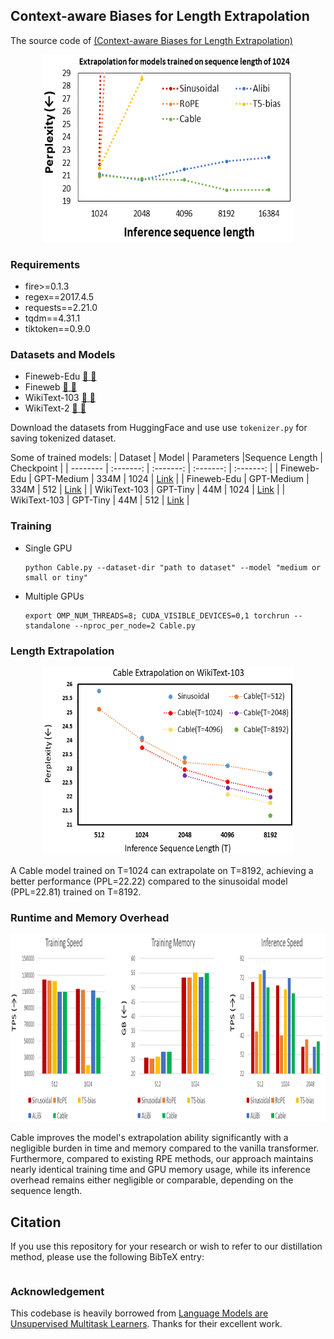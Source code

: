 ## Context-aware Biases for Length Extrapolation 

The source code of [(Context-aware Biases for Length Extrapolation)]()

<p align="center">
 <img src="https://raw.githubusercontent.com/axiomlab/Cable/refs/heads/main/Figures/pull_figure.png"  width="400" height="300"/>
</p>

### Requirements

- fire>=0.1.3
- regex==2017.4.5
- requests==2.21.0
- tqdm==4.31.1
- tiktoken==0.9.0 

### Datasets and Models
- Fineweb-Edu [ :link: ](https://arxiv.org/abs/2406.17557) [:hugs:](https://huggingface.co/datasets/HuggingFaceFW/fineweb-edu)
- Fineweb [ :link: ](https://arxiv.org/abs/2406.17557) [:hugs:](https://huggingface.co/datasets/HuggingFaceFW/fineweb)
- WikiText-103 [ :link: ](https://arxiv.org/abs/1609.07843) [:hugs:](https://huggingface.co/datasets/iohadrubin/wikitext-103-raw-v1)
- WikiText-2 [ :link: ](https://arxiv.org/abs/1609.07843) [:hugs:](https://huggingface.co/datasets/mindchain/wikitext2)

Download the datasets from HuggingFace and use use ```tokenizer.py``` for saving tokenized dataset.


Some of trained models:
| Dataset | Model | Parameters |Sequence Length | Checkpoint |
| -------- | :-------: | :-------: | :-------: | :-------: |
| Fineweb-Edu | GPT-Medium | 334M | 1024 | [Link]() |
| Fineweb-Edu | GPT-Medium | 334M | 512 | [Link]() |
| WikiText-103 | GPT-Tiny | 44M | 1024 | [Link]() |
| WikiText-103 | GPT-Tiny | 44M | 512 | [Link]() |


### Training
- Single GPU
  ```shell
  python Cable.py --dataset-dir "path to dataset" --model "medium or small or tiny"
  ```

- Multiple GPUs
  ```shell
  export OMP_NUM_THREADS=8; CUDA_VISIBLE_DEVICES=0,1 torchrun --standalone --nproc_per_node=2 Cable.py
  ```


### Length Extrapolation

<p align="center">
 <img src="https://raw.githubusercontent.com/axiomlab/Cable/refs/heads/main/Figures/ablation.png"  width="400" height="300"/>
</p>

A Cable model trained on T=1024 can extrapolate on T=8192, achieving a better performance (PPL=22.22) compared to the sinusoidal model (PPL=22.81) trained on T=8192.

### Runtime and Memory Overhead
<p align="center">
 <img src="https://raw.githubusercontent.com/axiomlab/Cable/refs/heads/main/Figures/time.png"  width="800" height="300"/>
</p>

Cable improves the model's extrapolation ability significantly with a negligible burden in time and memory compared to the vanilla transformer. Furthermore, compared to existing RPE methods, our approach maintains nearly identical training time and GPU memory usage, while its inference overhead remains either negligible or comparable, depending on the sequence length.
 
 ## Citation
If you use this repository for your research or wish to refer to our distillation method, please use the following BibTeX entry:
```bibtex

```

### Acknowledgement
This codebase is heavily borrowed from [Language Models are Unsupervised Multitask Learners](https://github.com/openai/gpt-2). Thanks for their excellent work.
